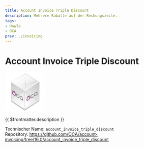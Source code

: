 ```yaml
---
title: Account Invoice Triple Discount
description: Mehrere Rabatte auf der Rechungszeile.
tags:
- HowTo
- OCA
prev: ./invoicing
---
```

# Account Invoice Triple Discount
![icon_oca_app](attachments/icon_oca_app.png)

{{ $frontmatter.description }}

Technischer Name: `account_invoice_triple_discount`\
Repository: <https://github.com/OCA/account-invoicing/tree/16.0/account_invoice_triple_discount>